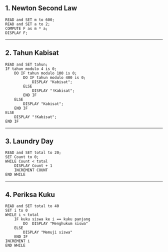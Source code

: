 ## 1. Newton Second Law

    READ and SET m to 600;
    READ and SET a to 2;
    COMPUTE F as m * a;
    DISPLAY F;

------------------------------------------------------------------------------

## 2. Tahun Kabisat

    READ and SET tahun;
    IF tahun modulo 4 is 0;
        DO IF tahun modulo 100 is 0;
            DO IF tahun modulo 400 is 0;
                DISPLAY "Kabisat";
            ELSE 
                DISPLAY "!Kabisat";
            END IF
        ELSE 
            DISPLAY "Kabisat";
        END IF
    ELSE 
        DISPLAY "!Kabisat";
    END IF

------------------------------------------------------------------------------

## 3. Laundry Day

    READ and SET total to 20;
    SET Count to 0;
    WHILE Count < total
        DISPLAY Count + 1
        INCREMENT COUNT
    END WHILE

------------------------------------------------------------------------------

## 4. Periksa Kuku

    READ and SET total to 40
    SET i to 0
    WHILE i < total
        IF kuku siswa ke i == kuku panjang
            DO  DISPLAY "Menghukum siswa"
        ELSE 
            DISPLAY "Memuji siswa"
        END IF
    INCREMENT i
    END WHILE
